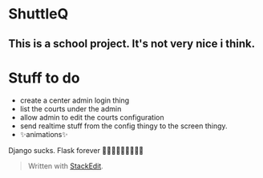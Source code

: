 ﻿# ShuttleQ
## This is a school project. It's not very nice i think.
# Stuff to do
* create a center admin login thing
* list the courts under the admin
* allow admin to edit the courts configuration
* send realtime stuff from the config thingy to the screen thingy.
* ✨animations✨


Django sucks. Flask forever 🦅🦅🦅🇺🇸🇺🇸🇺🇸
> Written with [StackEdit](https://stackedit.io/).
> 
